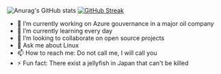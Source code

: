 ![Anurag's GitHub stats](https://github-readme-stats.vercel.app/api?username=jeircul&show_icons=true&theme=tokyonight)
[![GitHub Streak](https://github-readme-streak-stats.herokuapp.com/?user=jeircul&theme=tokyonight)](https://git.io/streak-stats)

- 🔭 I’m currently working on Azure gouvernance in a major oil company
- 🌱 I’m currently learning every day
- 👯 I’m looking to collaborate on open source projects
- 💬 Ask me about Linux
- 📫 How to reach me: Do not call me, I will call you
- ⚡ Fun fact: There exist a jellyfish in Japan that can't be killed
